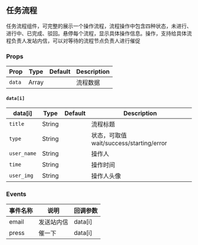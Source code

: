 ## 任务流程

任务流程组件，可完整的展示一个操作流程，流程操作中包含四种状态，未进行、进行中、已完成、驳回。悬停每个流程，显示具体操作信息。操作，支持给具体流程负责人发站内信，可以对等待的流程节点负责人进行催促

### Props

| Prop | Type | Default | Description |
|---|---|---|---|
| `data` | Array | | 流程数据 |

#### `data[i]`

| data[i] | Type | Default | Description |
|---|---|---|---|
| `title` | String | | 流程标题 |
| `type` | String | | 状态，可取值 wait/success/starting/error |
| `user_name` | String | | 操作人 |
| `time` | String | | 操作时间 |
| `user_img` | String | | 操作人头像 |

### Events

| 事件名称 | 说明 | 回调参数 |
|---|---|---|
| email | 发送站内信 | data[i]|
| press | 催一下 | data[i]|
